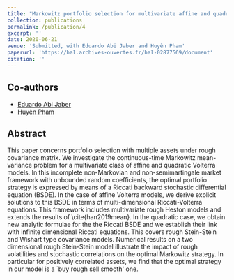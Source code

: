 ```yaml
---
title: "Markowitz portfolio selection for multivariate affine and quadratic Volterra models"
collection: publications
permalink: /publication/4
excerpt: ''
date: 2020-06-21
venue: 'Submitted, with Eduardo Abi Jaber and Huyên Pham'
paperurl: 'https://hal.archives-ouvertes.fr/hal-02877569/document'
citation: ''
---
```

## Co-authors
- [Eduardo Abi Jaber](https://sites.google.com/view/abijabereduardo/) 
- [Huyên Pham](https://sites.google.com/site/phamxuanhuyen/)

## Abstract

This paper concerns portfolio selection with multiple assets under rough covariance matrix. We investigate the continuous-time Markowitz mean-variance problem for a multivariate class of affine and quadratic Volterra models. In this incomplete non-Markovian and non-semimartingale market framework with unbounded random coefficients, the optimal portfolio strategy is expressed by means of a Riccati backward stochastic differential equation (BSDE). In the case of affine Volterra models, we derive explicit solutions to this BSDE in terms of multi-dimensional Riccati-Volterra equations. This framework includes multivariate rough Heston models and extends the results of \cite{han2019mean}. In the quadratic case, we obtain new analytic formulae for the the Riccati BSDE and we establish their link with infinite dimensional Riccati equations. This covers rough Stein-Stein and Wishart type covariance models. Numerical results on a two dimensional rough Stein-Stein model illustrate the impact of rough volatilities and stochastic correlations on the optimal Markowitz strategy. In particular for positively correlated assets, we find that the optimal strategy in our model is a `buy rough sell smooth' one.

